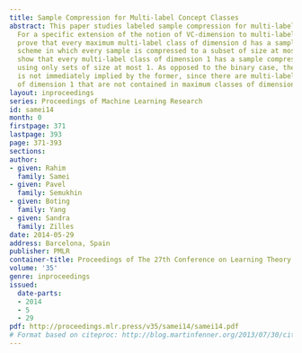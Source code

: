 ```yaml
---
title: Sample Compression for Multi-label Concept Classes
abstract: This paper studies labeled sample compression for multi-label concept classes.
  For a specific extension of the notion of VC-dimension to multi-label classes, we
  prove that every maximum multi-label class of dimension d has a sample compression
  scheme in which every sample is compressed to a subset of size at most d. We further
  show that every multi-label class of dimension 1 has a sample compression scheme
  using only sets of size at most 1. As opposed to the binary case, the latter result
  is not immediately implied by the former, since there are multi-label concept classes
  of dimension 1 that are not contained in maximum classes of dimension 1.
layout: inproceedings
series: Proceedings of Machine Learning Research
id: samei14
month: 0
firstpage: 371
lastpage: 393
page: 371-393
sections: 
author:
- given: Rahim
  family: Samei
- given: Pavel
  family: Semukhin
- given: Boting
  family: Yang
- given: Sandra
  family: Zilles
date: 2014-05-29
address: Barcelona, Spain
publisher: PMLR
container-title: Proceedings of The 27th Conference on Learning Theory
volume: '35'
genre: inproceedings
issued:
  date-parts:
  - 2014
  - 5
  - 29
pdf: http://proceedings.mlr.press/v35/samei14/samei14.pdf
# Format based on citeproc: http://blog.martinfenner.org/2013/07/30/citeproc-yaml-for-bibliographies/
---
```

